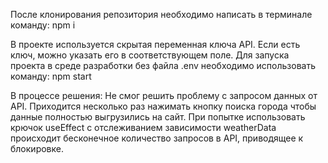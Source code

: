 После клонирования репозитория необходимо написать в терминале команду: npm i

В проекте используется скрытая переменная ключа API. Если есть ключ, можно указать его в соответствующем поле.
Для запуска проекта в среде разработки без файла .env необходимо использовать команду: npm start

В процессе решения:
Не смог решить проблему с запросом данных от API. Приходится несколько раз нажимать кнопку поиска города чтобы данные полностью выгрузились на сайт.
При попытке использовать крючок useEffect с отслеживанием зависимости weatherData происходит бесконечное количество запросов в API, приводящее к блокировке.
